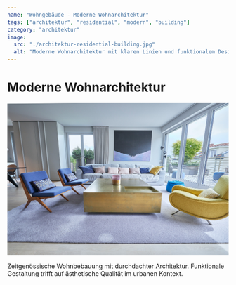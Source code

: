```yaml
---
name: "Wohngebäude - Moderne Wohnarchitektur"
tags: ["architektur", "residential", "modern", "building"]
category: "architektur"
image:
  src: "./architektur-residential-building.jpg"
  alt: "Moderne Wohnarchitektur mit klaren Linien und funktionalem Design"
---
```


# Moderne Wohnarchitektur
![Moderne Wohnarchitektur](./architektur-residential-building.jpg)

Zeitgenössische Wohnbebauung mit durchdachter Architektur. Funktionale Gestaltung trifft auf ästhetische Qualität im urbanen Kontext.